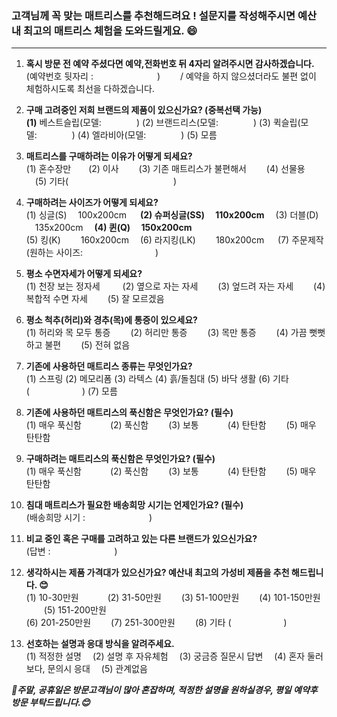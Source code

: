 
### 고객님께 꼭 맞는 매트리스를 추천해드려요 ! 설문지를 작성해주시면 예산 내 최고의 매트리스 체험을 도와드릴게요. 😄

---

1. **혹시 방문 전 예약 주셨다면 예약,전화번호 뒤 4자리 알려주시면 감사하겠습니다.**  
(예약번호 뒷자리 : 　　　　　　　) 　　/ 예약을 하지 않으셨더라도 불편 없이 체험하시도록 최선을 다하겠습니다.

2. **구매 고려중인 저희 브랜드의 제품이 있으신가요? (중복선택 가능)**  
**(1)** 베스트슬립(모델:　　　　) (2) 브랜드리스(모델:　　　　)  (3) 퀵슬립(모델:　　　　) (4) 엘라비아(모델:　　　　) (5) 모름

3. **매트리스를 구매하려는 이유가 어떻게 되세요?**  
 (1) 혼수장만　　(2) 이사 　　(3) 기존 매트리스가 불편해서 　　(4) 선물용 　(5) 기타(　　　　　　　　　　　　)

4. **구매하려는 사이즈가 어떻게 되세요?**  
 (1) 싱글(S)  　100x200cm  　 **(2) 슈퍼싱글(SS) 　110x200cm**  　(3) 더블(D) 　135x200cm  　**(4) 퀸(Q) 　150x200cm**  
 (5) 킹(K) 　　160x200cm  　(6) 라지킹(LK) 　　180x200cm 　 (7) 주문제작(원하는 사이즈: 　　　　　　　　)

5. **평소 수면자세가 어떻게 되세요?**  
 (1) 천장 보는 정자세 　　 (2) 옆으로 자는 자세 　　(3) 엎드려 자는 자세　 　(4) 복합적 수면 자세 　　(5) 잘 모르겠음

6. **평소 척추(허리)와 경추(목)에 통증이 있으세요?**  
 (1) 허리와 목 모두 통증　　 (2) 허리만 통증 　　(3) 목만 통증 　　(4) 가끔 뻣뻣하고 불편 　　(5) 전혀 없음

7. **기존에 사용하던 매트리스 종류는 무엇인가요?**  
(1) 스프링 (2) 메모리폼 (3) 라텍스 (4) 흙/돌침대 (5) 바닥 생활 (6) 기타 (　　　　　　) (7) 모름

8. **기존에 사용하던 매트리스의 푹신함은 무엇인가요? (필수)**  
(1) 매우 푹신함  　　　(2) 푹신함  　　(3) 보통  　　　(4) 탄탄함  　　(5) 매우 탄탄함

9. **구매하려는 매트리스의 푹신함은 무엇인가요? (필수)**  
(1) 매우 푹신함  　　　(2) 푹신함  　　(3) 보통  　　　(4) 탄탄함  　　(5) 매우 탄탄함

10. **침대 매트리스가 필요한 배송희망 시기는 언제인가요? (필수)**  
(배송희망 시기 : 　　　　　　　)

11. **비교 중인 혹은 구매를 고려하고 있는 다른 브랜드가 있으신가요?**  
(답변 : 　　　　　　　)

12. **생각하시는 제품 가격대가 있으신가요? 예산내 최고의 가성비 제품을 추천 해드립니다. 😊**  
(1) 10-30만원   　　　(2) 31-50만원  　　(3) 51-100만원  　　(4) 101-150만원 　　(5) 151-200만원  
(6) 201-250만원　　 (7) 251-300만원　　 (8) 기타 (　　　　　　)

13. **선호하는 설명과 응대 방식을 알려주세요.**  
(1) 적정한 설명 　(2) 설명 후 자유체험 　(3) 궁금증 질문시 답변 　(4) 혼자 둘러보다, 문의시 응대 　(5) 관계없음


***📢주말, 공휴일은 방문고객님이 많아 혼잡하며, 적정한 설명을 원하실경우, 평일 예약후 방문 부탁드립니다.😊***
